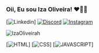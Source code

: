 ### Oii, Eu sou Iza Oliveira! ❤️👋🏽


[![Linkedin](https://img.shields.io/badge/LinkedIn-0077B5?style=for-the-badge&logo=linkedin&logoColor=white)]
[![Discord](https://img.shields.io/badge/Discord-7289DA?style=for-the-badge&logo=discord&logoColor=white)]()
[![Instagram](https://img.shields.io/badge/Instagram-E4405F?style=for-the-badge&logo=instagram&logoColor=white)]()

![IzaOliveirah](https://github-readme-stats.vercel.app/api?username=IzaOliveirah&show_icons=true&theme=radical)

[![HTML](https://img.shields.io/badge/HTML5-E34F26?style=for-the-badge&logo=html5&logoColor=white)]
[![CSS](https://img.shields.io/badge/CSS3-1572B6?style=for-the-badge&logo=css3&logoColor=white)]
[![JAVASCRIPT](https://img.shields.io/badge/JavaScript-F7DF1E?style=for-the-badge&logo=javascript&logoColor=black)]



